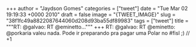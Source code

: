 
+++
author = "Jaydson Gomes"
categories = ["tweet"]
date = "Tue Mar 02 19:19:33 +0000 2010"
draft = false
image = "{TWEET_IMAGE}"
slug = "38f1fc49a8822087644060d208d93ba55df89983"
tags = ["tweet"]
title = """RT: @galvao: RT @eminetto..."""
+++
RT: @galvao: RT @eminetto: @porkaria valeu nada. Pode ir preparando pra pagar uma Polar no #fisl ;) // +1

